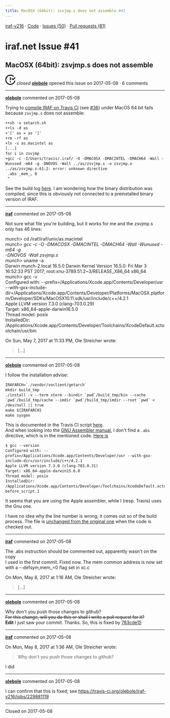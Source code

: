```yaml
---
title: MacOSX (64bit): zsvjmp.s does not assemble #41
---
```


[iraf-v216](/iraf-v216) · [Code](https://github.com/iraf-community/iraf/tree/iraf-v216) · [Issues (50)](/iraf-v216/issues) · [Pull requests (81)](/iraf-v216/issues/pulls)

# iraf.net Issue #41
## MacOSX (64bit): zsvjmp.s does not assemble
![closed](issue-closed.svg) *closed* **[olebole](https://github.com/olebole)** opened this issue on 2017-05-08 · 6 comments

- - - -

**[olebole](https://github.com/olebole)** commented on 2017-05-08

Trying to [compile IRAF on Travis CI](https://travis-ci.org/olebole/iraf-v216/jobs/229664926) (see [#36](https://iraf-community.github.io/iraf-v216/issues/36)) under MacOS 64 bit fails because `zsvjmp.s` does not assemble:  
```  
++sh -x setarch.sh  
++ls -d as  
+'[' as = as ']'  
+rm -rf as  
+ln -s as.macintel as  
[...]  
for i in zsvjmp  
+gcc -c -I/Users/travis/.iraf/ -O -DMACOSX -DMACINTEL -DMACH64 -Wall -Wunused -m64 -g -DNOVOS -Wall ../as/zsvjmp.s -o zsvjmp.o  
../as/zsvjmp.s:61:2: error: unknown directive  
 .abs _mem_, 0  
 ^  
```  
See the build log [here](https://travis-ci.org/olebole/iraf-v216/jobs/229664926#L187-L190). I am wondering how the binary distribution was compiled, since this is obviously not connected to a preinstalled binary version of IRAF.
- - - -

**[iraf](https://github.com/iraf)** commented on 2017-05-08

Not sure what file you're building, but it works for me and the zsvjmp.s  
only has 46 lines:  
  
munch> cd /iraf/iraf/unix/as.macintel  
munch> *gcc -c -O -DMACOSX -DMACINTEL -DMACH64 -Wall -Wunused -m64 -g  
-DNOVOS -Wall zsvjmp.s*  
munch> uname -a  
Darwin munch-2.local 16.5.0 Darwin Kernel Version 16.5.0: Fri Mar  3  
16:52:33 PST 2017; root:xnu-3789.51.2~3/RELEASE_X86_64 x86_64  
munch> gcc -v  
Configured with: --prefix=/Applications/Xcode.app/Contents/Developer/usr  
--with-gxx-include-dir=/Applications/Xcode.app/Contents/Developer/Platforms/MacOSX.platform/Developer/SDKs/MacOSX10.11.sdk/usr/include/c++/4.2.1  
Apple LLVM version 7.3.0 (clang-703.0.29)  
Target: x86_64-apple-darwin16.5.0  
Thread model: posix  
InstalledDir:  
/Applications/Xcode.app/Contents/Developer/Toolchains/XcodeDefault.xctoolchain/usr/bin  
  
On Sun, May 7, 2017 at 11:33 PM, Ole Streicher wrote:  
  
> […]
- - - -

**[olebole](https://github.com/olebole)** commented on 2017-05-08

I follow the installation advise:  
```  
IRAFARCH=`./vendor/voclient/getarch`  
mkdir build_tmp  
./install -v --term xterm --bindir `pwd`/build_tmp/bin --cache `pwd`/build_tmp/cache --imdir `pwd`/build_tmp/imdir --root `pwd` < /dev/null || true  
make ${IRAFARCH}  
make sysgen  
```  
This is documented in the Travis CI script [here](https://github.com/iraf-community/iraf/blob/d6b4e21e02b035baaabf456415634cbb97e7ac02/.travis.yml#L14-L18).  
And when looking into the [GNU Assembler manual](https://sourceware.org/binutils/docs/as/), I don't find a `.abs` directive, which is in the mentioned code. [Here is](https://travis-ci.org/olebole/iraf-v216/jobs/229865246#L32-L37)  
```  
$ gcc --version  
Configured with: --prefix=/Applications/Xcode.app/Contents/Developer/usr --with-gxx-include-dir=/usr/include/c++/4.2.1  
Apple LLVM version 7.3.0 (clang-703.0.31)  
Target: x86_64-apple-darwin15.6.0  
Thread model: posix  
InstalledDir: /Applications/Xcode.app/Contents/Developer/Toolchains/XcodeDefault.xctoolchain/usr/bin  
before_script.1  
```  
It seems that you are using the Apple assembler, while I (resp. Travis) uses the Gnu one.  
  
I have no idea why the line number is wrong; it comes out so of the build process. The file is [unchanged from the original one](https://github.com/iraf-community/iraf/blob/9e454f1e3d73c3177daf58a39d70009a3e2cb898/unix/as.macintel/zsvjmp.s) when the code is checked out.
- - - -

**[iraf](https://github.com/iraf)** commented on 2017-05-08

The .abs instruction should be commented out, apparently wasn't on the copy  
I used in the first commit.  Fixed now.  The mem common address is now set  
with a --defsym,mem_=0 flag set in xc.c  
  
  
On Mon, May 8, 2017 at 1:16 AM, Ole Streicher wrote:  
  
> […]
- - - -

**[olebole](https://github.com/olebole)** commented on 2017-05-08

Why don't you push those changes to github?  
~~For this change, will you do this or shall I write a pull request for it?~~  
__Edit__ I just saw your commit. Thanks. So, this is fixed by [783cde15](https://github.com/iraf-community/iraf/commit/783cde1597b9d81474518a5921d1b61331ab8ac1) 
- - - -

**[iraf](https://github.com/iraf)** commented on 2017-05-08

On Mon, May 8, 2017 at 1:36 AM, Ole Streicher wrote:  
  
> Why don't you push those changes to github?  
>  
I did
- - - -

**[olebole](https://github.com/olebole)** commented on 2017-05-08

I can confirm that this is fixed; see https://travis-ci.org/olebole/iraf-v216/jobs/229881119

- - - -

Closed on 2017-05-08
